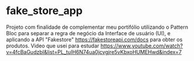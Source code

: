 # fake_store_app

Projeto com finalidade de complementar meu portifólio utilizando o Pattern Bloc para separar a regra de negócio da Interface de usuário (UI), e aplicando a API "Fakestore" https://fakestoreapi.com/docs para obter os produtos. 
Video que usei para estudar https://www.youtube.com/watch?v=4fcBaGudzbI&list=PL_tuIH6N74ua0jcvgjre5vKbxoHUMEHwd&index=7
